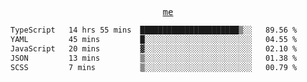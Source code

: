 <p align="center">
  <samp>
    <a href="https://yiwwhl.com">me</a>
  </samp>
</p>

<!--START_SECTION:waka-->

```txt
TypeScript   14 hrs 55 mins  ██████████████████████▒░░   89.56 %
YAML         45 mins         █░░░░░░░░░░░░░░░░░░░░░░░░   04.55 %
JavaScript   20 mins         ▓░░░░░░░░░░░░░░░░░░░░░░░░   02.10 %
JSON         13 mins         ▒░░░░░░░░░░░░░░░░░░░░░░░░   01.38 %
SCSS         7 mins          ▒░░░░░░░░░░░░░░░░░░░░░░░░   00.79 %
```

<!--END_SECTION:waka-->